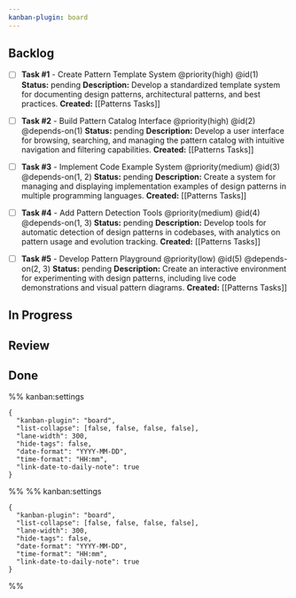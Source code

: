 ```yaml
---
kanban-plugin: board
---
```


## Backlog
- [ ] **Task #1** - Create Pattern Template System
  @priority(high)
  @id(1)
  **Status:** pending
  **Description:** Develop a standardized template system for documenting design patterns, architectural patterns, and best practices.
  **Created:** [[Patterns Tasks]]

- [ ] **Task #2** - Build Pattern Catalog Interface
  @priority(high)
  @id(2)
  @depends-on(1)
  **Status:** pending
  **Description:** Develop a user interface for browsing, searching, and managing the pattern catalog with intuitive navigation and filtering capabilities.
  **Created:** [[Patterns Tasks]]

- [ ] **Task #3** - Implement Code Example System
  @priority(medium)
  @id(3)
  @depends-on(1, 2)
  **Status:** pending
  **Description:** Create a system for managing and displaying implementation examples of design patterns in multiple programming languages.
  **Created:** [[Patterns Tasks]]

- [ ] **Task #4** - Add Pattern Detection Tools
  @priority(medium)
  @id(4)
  @depends-on(1, 3)
  **Status:** pending
  **Description:** Develop tools for automatic detection of design patterns in codebases, with analytics on pattern usage and evolution tracking.
  **Created:** [[Patterns Tasks]]

- [ ] **Task #5** - Develop Pattern Playground
  @priority(low)
  @id(5)
  @depends-on(2, 3)
  **Status:** pending
  **Description:** Create an interactive environment for experimenting with design patterns, including live code demonstrations and visual pattern diagrams.
  **Created:** [[Patterns Tasks]]



## In Progress

## Review

## Done

%% kanban:settings
```
{
  "kanban-plugin": "board",
  "list-collapse": [false, false, false, false],
  "lane-width": 300,
  "hide-tags": false,
  "date-format": "YYYY-MM-DD",
  "time-format": "HH:mm",
  "link-date-to-daily-note": true
}
```
%%
%% kanban:settings
```
{
  "kanban-plugin": "board",
  "list-collapse": [false, false, false, false],
  "lane-width": 300,
  "hide-tags": false,
  "date-format": "YYYY-MM-DD",
  "time-format": "HH:mm",
  "link-date-to-daily-note": true
}
```
%%
